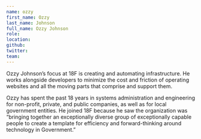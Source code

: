 ```yaml
---
name: ozzy
first_name: Ozzy
last_name: Johnson
full_name: Ozzy Johnson
role:
location:
github:
twitter:
team:
---
```


Ozzy Johnson’s focus at 18F is creating and automating infrastructure. He works alongside developers to minimize the cost and friction of operating websites and all the moving parts that comprise and support them.

Ozzy has spent the past 18 years in systems administration and engineering for non-profit, private, and public companies, as well as for local government entities. He joined 18F because he saw the organization was “bringing together an exceptionally diverse group of exceptionally capable people to create a template for efficiency and forward-thinking around technology in Government.”

